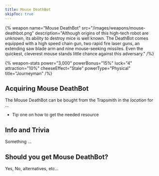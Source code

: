 ```yaml
---
title: Mouse DeathBot
skipToc: true
---
```


{% weapon
 name="Mouse DeathBot"
 src="/images/weapons/mouse-deathbot.png"
 description="Although origins of this high-tech robot are unknown, its ability to destroy mice is well known. The DeathBot comes equipped with a high speed chain gun, two rapid fire laser guns, an extending saw blade arm and nine mouse-seeking missiles. Even the quickest, cleverest mouse stands little chance against this adversary."
/%}

{% weapon-stats
 power="3,000"
 powerBonus="15%"
 luck="4"
 attraction="10%"
 cheeseEffect="Stale"
 powerType="Physical"
 title="Journeyman"
/%}

## Acquiring Mouse DeathBot

The Mouse DeathBot can be bought from the Trapsmith in the *location* for ...

- Tip one on how to get the needed resource

## Info and Trivia

Something ...

## Should you get Mouse DeathBot?

Yes, No, alternatives, etc...
